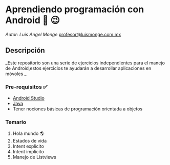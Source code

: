 # Aprendiendo programación con Android :iphone: :wink:

_Autor: Luis Angel Monge_
profesor@luismonge.com.mx

## Descripción

_Este repositorio son una serie de ejercicios independientes para el manejo de Android,estos ejercicios te ayudarán a desarrollar aplicaciones en móvoles _

### Pre-requisitos :white_check_mark:

* [Android Studio](https://developer.android.com/studio) 
* [Java](https://www.oracle.com/technetwork/java/javase/downloads/jdk8-downloads-2133151.html)
* Tener nociones básicas de programación orientada a objetos




### Temario 

1. Hola mundo :earth_americas:
2. Estados de vida
3. Intent explicito
4. Intent implicito
5. Manejo de Listviews
